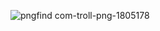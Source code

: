 ![pngfind com-troll-png-1805178](https://github.com/876N/Do4Not/assets/133999409/6771653c-6778-4295-bdab-2915ee411374)
